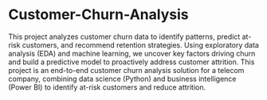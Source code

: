 # Customer-Churn-Analysis
This project analyzes customer churn data to identify patterns, predict at-risk customers, and recommend retention strategies. Using exploratory data analysis (EDA) and machine learning, we uncover key factors driving churn and build a predictive model to proactively address customer attrition.
This project is an end-to-end customer churn analysis solution for a telecom company, combining data science (Python) and business intelligence (Power BI) to identify at-risk customers and reduce attrition.
